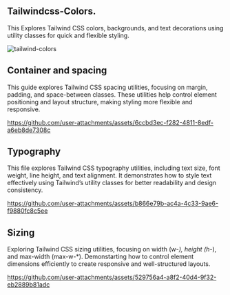 ## Tailwindcss-Colors.

This Explores Tailwind CSS colors, backgrounds, and text decorations using utility classes for quick and flexible styling.

![tailwind-colors](https://github.com/user-attachments/assets/353f3d7e-4ebc-4b5c-b691-b4427d9ba257)

## Container and spacing

This guide explores Tailwind CSS spacing utilities, focusing on margin, padding, and space-between classes. These utilities help control element positioning and layout structure, making styling more flexible and responsive.

https://github.com/user-attachments/assets/6ccbd3ec-f282-4811-8edf-a6eb8de7308c

## Typography

This file explores Tailwind CSS typography utilities, including text size, font weight, line height, and text alignment. It demonstrates how to style text effectively using Tailwind’s utility classes for better readability and design consistency.

https://github.com/user-attachments/assets/b866e79b-ac4a-4c33-9ae6-f9880fc8c5ee

## Sizing

Exploring Tailwind CSS sizing utilities, focusing on width (w-*), height (h-*), and max-width (max-w-*). Demonstarting how to control element dimensions efficiently to create responsive and well-structured layouts.

https://github.com/user-attachments/assets/529756a4-a8f2-40d4-9f32-eb2889b81adc

